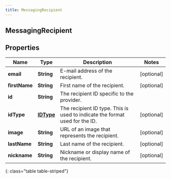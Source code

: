 ```yaml
---
title: MessagingRecipient
---
```

## MessagingRecipient


## Properties

| Name | Type | Description | Notes |
| ------------ | ------------- | ------------- | ------------- |
| **email** | <!----><!---->**String**<!----> | E-mail address of the recipient. |  [optional] |
| **firstName** | <!----><!---->**String**<!----> | First name of the recipient. |  [optional] |
| **id** | <!----><!---->**String**<!----> | The recipient ID specific to the provider. |  |
| **idType** | <!----><!---->[**IDType**](IDType.html)<!----> | The recipient ID type. This is used to indicate the format used for the ID. |  [optional] |
| **image** | <!----><!---->**String**<!----> | URL of an image that represents the recipient. |  [optional] |
| **lastName** | <!----><!---->**String**<!----> | Last name of the recipient. |  [optional] |
| **nickname** | <!----><!---->**String**<!----> | Nickname or display name of the recipient. |  [optional] |
{: class="table table-striped"}



